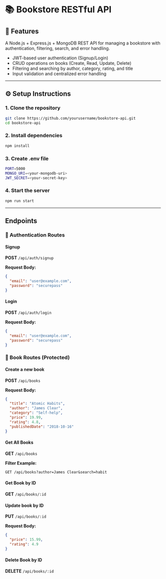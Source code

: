 # 📚 Bookstore RESTful API

## 🚀 Features
A Node.js + Express.js + MongoDB REST API for managing a bookstore with authentication, filtering, search, and error handling.

- JWT-based user authentication (Signup/Login)
- CRUD operations on books (Create, Read, Update, Delete)
- Filtering and searching by author, category, rating, and title
- Input validation and centralized error handling

---

## ⚙️ Setup Instructions

### 1. Clone the repository
```bash
git clone https://github.com/yourusername/bookstore-api.git
cd bookstore-api
```

### 2. Install dependencies
```bash
npm install
```

### 3. Create .env file
```bash
PORT=5000
MONGO_URI=<your-mongodb-uri>
JWT_SECRET=<your-secret-key>
```

### 4. Start the server
```bash
npm run start
```



---

## Endpoints

### 🔐 Authentication Routes

#### Signup  
**POST** `/api/auth/signup`

**Request Body:**
```json
{
  "email": "user@example.com",
  "password": "securepass"
}
```
#### Login  
**POST** `/api/auth/login`

**Request Body:**
```json
{
  "email": "user@example.com",
  "password": "securepass"
}
```

###  📖 Book Routes (Protected)

#### Create a new book  
**POST** `/api/books`

**Request Body:**
```json
{
  "title": "Atomic Habits",
  "author": "James Clear",
  "category": "Self-help",
  "price": 19.99,
  "rating": 4.8,
  "publishedDate": "2018-10-16"
}
```

#### Get All Books  
**GET** `/api/books`

**Filter Example:**
```pgsql
GET /api/books?author=James Clear&search=habit
```
#### Get Book by ID  
**GET** `/api/books/:id`

#### Update book by ID  
**PUT** `/api/books/:id`

**Request Body:**
```json
{
  "price": 15.99,
  "rating": 4.9
}
```

#### Delete Book by ID
**DELETE** `/api/books/:id`





